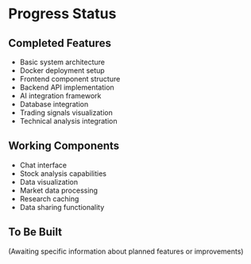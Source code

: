 # Progress Status

## Completed Features
- Basic system architecture
- Docker deployment setup
- Frontend component structure
- Backend API implementation
- AI integration framework
- Database integration
- Trading signals visualization
- Technical analysis integration

## Working Components
- Chat interface
- Stock analysis capabilities
- Data visualization
- Market data processing
- Research caching
- Data sharing functionality

## To Be Built
(Awaiting specific information about planned features or improvements) 